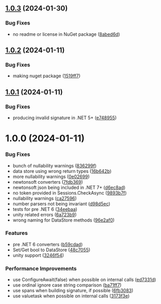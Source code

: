 ## [1.0.3](https://github.com/Hertzole/gamejolt.net/compare/v1.0.2...v1.0.3) (2024-01-30)


### Bug Fixes

* no readme or license in NuGet package ([8abed6d](https://github.com/Hertzole/gamejolt.net/commit/8abed6d0dafdbd57fe70a98f859dbeb5aeb4aee1))

## [1.0.2](https://github.com/Hertzole/gamejolt.net/compare/v1.0.1...v1.0.2) (2024-01-11)


### Bug Fixes

* making nuget package ([1519ff7](https://github.com/Hertzole/gamejolt.net/commit/1519ff749d1d079116256301554b597b6b7efd2a))

## [1.0.1](https://github.com/Hertzole/gamejolt.net/compare/v1.0.0...v1.0.1) (2024-01-11)


### Bug Fixes

* producing invalid signature in .NET 5+ ([e748955](https://github.com/Hertzole/gamejolt.net/commit/e7489557ad00ad48624f85251f8ed6bbfc84b8b2))

# 1.0.0 (2024-01-11)


### Bug Fixes

* bunch of nullability warnings ([836299f](https://github.com/Hertzole/gamejolt.net/commit/836299f5b180513d0384f7ccbf832ff08d4b0ef5))
* data store using wrong return types ([16b642b](https://github.com/Hertzole/gamejolt.net/commit/16b642b1ecc63e68726f69659c1187070f3c255c))
* more nullability warnings ([0e02699](https://github.com/Hertzole/gamejolt.net/commit/0e0269911b4b4bc6b58069590269f2f04476d011))
* newtonsoft converters ([7fdb369](https://github.com/Hertzole/gamejolt.net/commit/7fdb36925955bd6100550093b01f0a52c03f6c15))
* newtonsoft json being included in .NET 7+ ([d6ec8ad](https://github.com/Hertzole/gamejolt.net/commit/d6ec8ad6855f9501f0a5ecc5bc2b716c3927372c))
* no token provided in Sessions.CheckAsync ([9893b7f](https://github.com/Hertzole/gamejolt.net/commit/9893b7fb5c07fbcf8b70fe7602debcc26e42e82b))
* nullability warnings ([ca27596](https://github.com/Hertzole/gamejolt.net/commit/ca27596200f94ccd493f2199a26fa3841ebfb334))
* number parsers not being invariant ([d98d5ec](https://github.com/Hertzole/gamejolt.net/commit/d98d5ecf09853ed754afbd9ab41e231b69249f1c))
* tests for pre .NET 6 ([34eebaa](https://github.com/Hertzole/gamejolt.net/commit/34eebaa73bd180a1eeae2d084a81866e68c5326b))
* unity related errors ([6a723b9](https://github.com/Hertzole/gamejolt.net/commit/6a723b9a5b3ccd40a15c7539f4c4d4461f7d3396))
* wrong naming for DataStore methods ([96e2af0](https://github.com/Hertzole/gamejolt.net/commit/96e2af0c3914b46b51e4607f2461e5301a64435e))


### Features

* pre .NET 6 converters ([b59cdad](https://github.com/Hertzole/gamejolt.net/commit/b59cdad7678f3fefa32af1c7f607c595ca3fe812))
* Set/Get bool to DataStore ([48c7055](https://github.com/Hertzole/gamejolt.net/commit/48c70556db5c831d624b26c0c9e10ddb95844049))
* unity support ([3246f54](https://github.com/Hertzole/gamejolt.net/commit/3246f5438a9d9e6f7201e58c6fbda6ffc803a524))


### Performance Improvements

* use ConfigureAwait(false) when possible on internal calls ([ed7331d](https://github.com/Hertzole/gamejolt.net/commit/ed7331d2aef28ea5c82b2924c49d037a1856938e))
* use ordinal ignore case string comparison ([ba71ff7](https://github.com/Hertzole/gamejolt.net/commit/ba71ff799dd2fa2938372f73b4d8a467d167daf5))
* use spans when building signature, if possible ([6fb3083](https://github.com/Hertzole/gamejolt.net/commit/6fb30834ec23c02f2f3c6bb73feac752b422b68f))
* use valuetask when possible on internal calls ([3173f3e](https://github.com/Hertzole/gamejolt.net/commit/3173f3edab34c0e54d83cfb591a3b6ec88ed632c))
